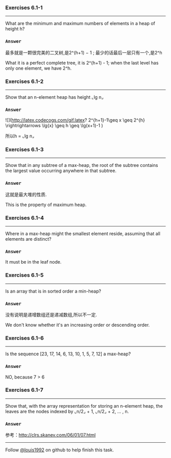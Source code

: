 ### Exercises 6.1-1
***
What are the minimum and maximum numbers of elements in a heap of height h?

### `Answer`
最多就是一颗很完美的二叉树,是2^(h+1) − 1 ; 最少的话最后一层只有一个,是2^h

What it is a perfect complete tree, it is 2^(h+1) - 1; when the last level has only one element, we have 2^h.

### Exercises 6.1-2
***
Show that an n-element heap has height ⌞lg n⌟

### `Answer`
![](http://latex.codecogs.com/gif.latex? 2^{h+1}-1\\geq x \\geq 2^{h} \\rightrightarrows  \\lg{x} \\geq h \\geq \\lg\(x+1\)-1 )

所以h = ⌞lg n⌟

### Exercises 6.1-3
***
Show that in any subtree of a max-heap, the root of the subtree contains the largest value occurring anywhere in that subtree.

### `Answer`
这就是最大堆的性质.

This is the property of maximum heap.

### Exercises 6.1-4
***
Where in a max-heap might the smallest element reside, assuming that all elements are distinct?

### `Answer`
It must be in the leaf node.

### Exercises 6.1-5
***
Is an array that is in sorted order a min-heap?

### `Answer`
没有说明是递增数组还是递减数组,所以不一定.

We don't know whether it's an increasing order or descending order.

### Exercises 6.1-6
***
Is the sequence [23, 17, 14, 6, 13, 10, 1, 5, 7, 12] a max-heap?

### `Answer`
NO, because 7 > 6

### Exercises 6.1-7
***
Show that, with the array representation for storing an n-element heap, the leaves are the nodes indexed by ⌞n/2⌟ + 1, ⌞n/2⌟ + 2, ... , n.

### `Answer`
参考：http://clrs.skanev.com/06/01/07.html
***
Follow [@louis1992](https://github.com/gzc) on github to help finish this task.

